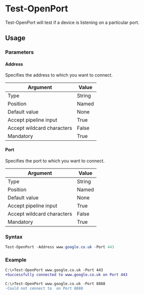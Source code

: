 # Test-OpenPort
Test-OpenPort will test if a device is listening on a particular port.
## Usage
### Parameters
#### Address
Specifies the address to which you want to connect.

Argument | Value
--- | ---
Type | String
Position | Named
Default value | None
Accept pipeline input | True
Accept wildcard characters | False
Mandatory | True
#### Port
Specifies the port to which you want to connect.

Argument | Value
--- | ---
Type | String
Position | Named
Default value | None
Accept pipeline input | True
Accept wildcard characters | False
Mandatory | True
### Syntax
```powershell
Test-OpenPort -Address www.google.co.uk -Port 443
```
### Example
 ```diff
C:\>Test-OpenPort www.google.co.uk -Port 443
+Successfully connected to www.google.co.uk on Port 443
```
```diff
C:\>Test-OpenPort www.google.co.uk -Port 8888
-Could not connect to  on Port 8888
```